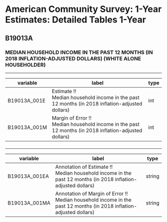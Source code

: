 # American Community Survey: 1-Year Estimates: Detailed Tables 1-Year

## B19013A

### MEDIAN HOUSEHOLD INCOME IN THE PAST 12 MONTHS (IN 2018 INFLATION-ADJUSTED DOLLARS) (WHITE ALONE HOUSEHOLDER)

___

| variable | label | type |
| ----- | ----- | ----- |
| B19013A_001E | Estimate !!<br>Median household income in the past 12 months (in 2018 inflation-adjusted dollars) | int |
| B19013A_001M | Margin of Error !!<br>Median household income in the past 12 months (in 2018 inflation-adjusted dollars) | int |
### 

___

| variable | label | type |
| ----- | ----- | ----- |
| B19013A_001EA | Annotation of Estimate !!<br>Median household income in the past 12 months (in 2018 inflation-adjusted dollars) | string |
| B19013A_001MA | Annotation of Margin of Error !!<br>Median household income in the past 12 months (in 2018 inflation-adjusted dollars) | string |


